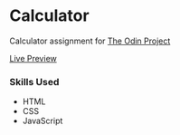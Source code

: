 # Calculator

Calculator assignment for [The Odin Project](https://www.theodinproject.com/)

[Live Preview](https://edgeboy47.github.io/odin-calculator/)

### Skills Used
- HTML
- CSS
- JavaScript
